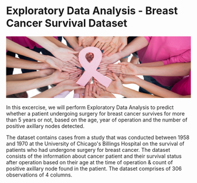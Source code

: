 # Exploratory Data Analysis - Breast Cancer Survival Dataset

![images.jpeg](BCS_Images/BC1.jpeg)

In this excercise, we will perform Exploratory Data Analysis to predict whether a patient undergoing surgery for breast cancer survives for more than 5 years or not, based on the age, year of operation and the number of positive axillary nodes detected.

The dataset contains cases from a study that was conducted between 1958 and 1970 at the University of Chicago's Billings Hospital on the survival of patients who had undergone surgery for breast cancer. The dataset consists of the information about cancer patient and their survival status after operation based on their age at the time of operation & count of positive axillary node found in the patient. The dataset comprises of 306 observations of 4 columns.

